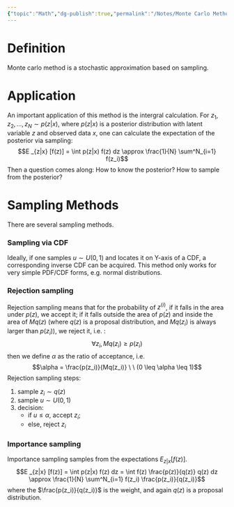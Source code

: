 ```yaml
---
{"topic":"Math","dg-publish":true,"permalink":"/Notes/Monte Carlo Method/","dgPassFrontmatter":true,"noteIcon":""}
---
```


# Definition
Monte carlo method is a stochastic approximation based on sampling.

# Application
An important application of this method is the intergral calculation.
For $z_1, z_2, ... , z_N \sim p(z|x)$, where $p(z|x)$ is a posterior distribution with latent variable $z$ and observed data $x$, one can calculate the expectation of the posterior via sampling:
$$E _{z|x} [f(z)] = \int p(z|x) f(z) dz
 \approx \frac{1}{N} \sum^N_{i=1} f(z_i)$$
Then a question comes along: How to know the posterior? How to sample from the posterior?

# Sampling Methods
There are several sampling methods.
### Sampling via CDF
Ideally, if one samples $u \sim U(0, 1)$ and locates it on Y-axis of a CDF, a corresponding inverse CDF can be acquired.
This method only works for very simple PDF/CDF forms, e.g. normal distributions.
### Rejection sampling
Rejection sampling means that for the probability of $z^{(i)}$, if it falls in the area under $p(z)$, we accept it; if it falls outside the area of $p(z)$ and inside the area of $Mq(z)$ (where $q(z)$ is a proposal distribution, and $Mq(z_i)$ is always larger than $p(z_i)$), we reject it, i.e. :
$$\forall z_i, Mq(z_i) \geq p(z_i)$$
then we define $\alpha$ as the ratio of acceptance, i.e.
$$\alpha = \frac{p(z_i)}{Mq(z_i)} \ \ (0 \leq \alpha \leq 1)$$
Rejection sampling steps:
1. sample $z_i\sim q(z)$ 
2. sample $u \sim U (0,1)$
3. decision:
	-  if $u \leq \alpha$, accept $z_i$;
	- else, reject $z_i$ 
### Importance sampling
Importance sampling samples from the expectations $E _{z|x} [f(z)]$.
$$E _{z|x} [f(z)]  = \int p(z|x) f(z) dz = \int f(z) \frac{p(z)}{q(z)} q(z) dz
\approx \frac{1}{N} \sum^N_{i=1} f(z_i) \frac{p(z_i)}{q(z_i)}$$
where the $\frac{p(z_i)}{q(z_i)}$ is the weight, and again $q(z)$ is a proposal distribution.
